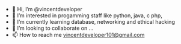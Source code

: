 - 👋 Hi, I’m @vincentdeveloper
- 👀 I’m interested in progamming staff like python, java, c php,
- 🌱 I’m currently learning database, networking and ethical hacking
- 💞️ I’m looking to collaborate on ...
- 📫 How to reach me vincentdeveloper101@gmail.com

<!---
vincentdeveloper/vincentdeveloper is a ✨ special ✨ repository because its `README.md` (this file) appears on your GitHub profile.
You can click the Preview link to take a look at your changes.
--->
